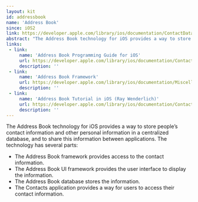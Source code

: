 ```yaml
---
layout: kit
id: addressbook 
name: 'Address Book'
since: iOS2
link: https://developer.apple.com/library/ios/documentation/ContactData/Conceptual/AddressBookProgrammingGuideforiPhone/Introduction.html
abstract: "The Address Book technology for iOS provides a way to store people’s contact information and other personal information in a centralized database, and to share this information between applications."
links:
 - link:
     name: 'Address Book Programming Guide for iOS'
     url: https://developer.apple.com/library/ios/documentation/ContactData/Conceptual/AddressBookProgrammingGuideforiPhone/Introduction.html
     description: ''
 - link:
     name: 'Address Book Framework'
     url: https://developer.apple.com/library/ios/documentation/Miscellaneous/Conceptual/iPhoneOSTechOverview/CoreServicesLayer/CoreServicesLayer.html#//apple_ref/doc/uid/TP40007898-CH10-SW13
     description: ''
 - link:
     name: 'Address Book Tutorial in iOS (Ray Wenderlich)'
     url: https://developer.apple.com/library/ios/documentation/ContactData/Conceptual/AddressBookProgrammingGuideforiPhone/Introduction.html
     description: ''
---
```


The Address Book technology for iOS provides a way to store people’s contact information and other personal information in a centralized database, and to share this information between applications. The technology has several parts:

* The Address Book framework provides access to the contact information.
* The Address Book UI framework provides the user interface to display the information.
* The Address Book database stores the information.
* The Contacts application provides a way for users to access their contact information.
